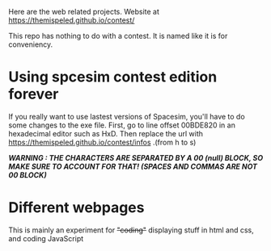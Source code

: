 Here are the web related projects. Website at https://themispeled.github.io/contest/

This repo has nothing to do with a contest. It is named like it is for conveniency.

# Using spcesim contest edition forever
If you really want to use lastest versions of Spacesim, you'll have to do some changes to the exe file. First, go to line offset 00BDE820 in an hexadecimal editor such as HxD. Then replace the url with https://themispeled.github.io/contest/infos .(from h to s)

***WARNING : THE CHARACTERS ARE SEPARATED BY A 00 (null) BLOCK, SO MAKE SURE TO ACCOUNT FOR THAT! (SPACES AND COMMAS ARE NOT 00 BLOCK)***

# Different webpages
This is mainly an experiment for ~~"coding"~~ displaying stuff in html and css, and coding JavaScript
